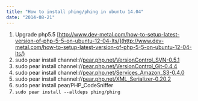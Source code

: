 ```yaml
---
title: "How to install phing/phing in ubuntu 14.04"
date: "2014-08-21"
---
```


1. Upgrade php5.5 [http://www.dev-metal.com/how-to-setup-latest-version-of-php-5-5-on-ubuntu-12-04-lts/](http://www.dev-metal.com/how-to-setup-latest-version-of-php-5-5-on-ubuntu-12-04-lts/)
2. sudo pear install channel://[pear.php.net/VersionControl_SVN-0.5.1](http://pear.php.net/VersionControl_SVN-0.5.1)
3. sudo pear install channel://[pear.php.net/VersionControl_Git-0.4.4](http://pear.php.net/VersionControl_Git-0.4.4)
4. sudo pear install channel://[pear.php.net/Services_Amazon_S3-0.4.0](http://pear.php.net/Services_Amazon_S3-0.4.0)
5. sudo pear install channel://[pear.php.net/XML_Serializer-0.20.2](http://pear.php.net/XML_Serializer-0.20.2)
6. sudo pear install pear/PHP_CodeSniffer
7. `sudo pear install --alldeps phing/phing`
